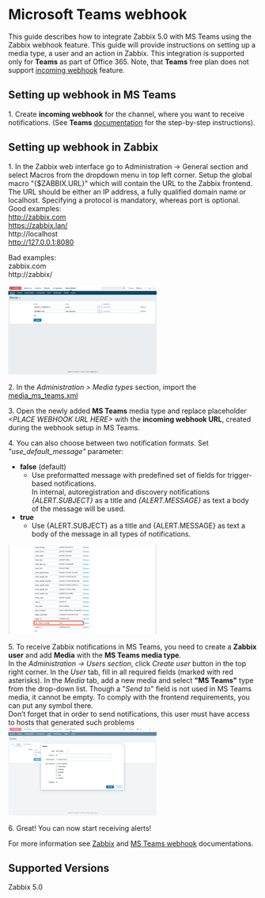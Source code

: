 # Microsoft Teams webhook

This guide describes how to integrate Zabbix 5.0 with MS Teams using the Zabbix webhook feature. This guide will provide instructions on setting up a media type, a user and an action in Zabbix. 
This integration is supported only for **Teams** as part of Office 365. Note, that **Teams** free plan does not support [incoming webhook](https://docs.microsoft.com/en-US/microsoftteams/platform/webhooks-and-connectors/how-to/add-incoming-webhook) feature.

## Setting up webhook in MS Teams 

1\. Create **incoming webhook** for the channel, where you want to receive notifications.
(See **Teams** [documentation](https://docs.microsoft.com/en-US/microsoftteams/platform/webhooks-and-connectors/how-to/add-incoming-webhook#add-an-incoming-webhook-to-a-teams-channel) for the step-by-step instructions).


## Setting up webhook in Zabbix 
1\. In the Zabbix web interface go to Administration → General section and select Macros from the dropdown menu in top left corner. Setup the global macro "{$ZABBIX.URL}" which will contain the URL to the Zabbix frontend. 
<br>The URL should be either an IP address, a fully qualified domain name or localhost. Specifying a protocol is mandatory, whereas port is optional.
Good examples:<br>
http://zabbix.com<br>
https://zabbix.lan/<br>
http://localhost<br>
http://127.0.0.1:8080<br>

Bad examples:<br>
zabbix.com<br>
http://zabbix/<br>

[![](images/thumb.1.png?raw=true)](images/1.png)

2\. In the *Administration > Media types* section, import the [media_ms_teams.xml](media_ms_teams.xml)

3\. Open the newly added **MS Teams** media type and replace placeholder *&lt;PLACE WEBHOOK URL HERE&gt;* with the **incoming webhook URL**, created during the webhook setup in MS Teams.

4\. You can also choose between two notification formats. Set *"use_default_message"* parameter:
- **false** (default)
    - Use preformatted message with predefined set of fields for trigger-based notifications.<br>
In internal, autoregistration and discovery notifications *{ALERT.SUBJECT}* as a title and *{ALERT.MESSAGE}* as text a body of the message will be used.
- **true**
    - Use {ALERT.SUBJECT} as a title and {ALERT.MESSAGE} as text a body of the message in all types of notifications.

[![](images/thumb.2.png?raw=true)](images/2.png)

5\. To receive Zabbix notifications in MS Teams, you need to create a **Zabbix user** and add **Media** with the **MS Teams media type**.<br>
In the *Administration → Users section*, click *Create user* button in the top right corner. In the *User* tab, fill in all required fields (marked with red asterisks). In the *Media* tab, add a new media and select **"MS Teams"** type from the drop-down list. Though a "*Send to*" field is not used in MS Teams media, it cannot be empty. To comply with the frontend requirements, you can put any symbol there.<br>
Don’t forget that in order to send notifications, this user must have access to hosts that generated such problems
[![](images/thumb.3.png?raw=true)](images/3.png)

6\. Great! You can now start receiving alerts!

For more information see [Zabbix](https://www.zabbix.com/documentation/current/manual/config/notifications) and [MS Teams webhook](https://docs.microsoft.com/en-US/microsoftteams/platform/webhooks-and-connectors/how-to/add-incoming-webhook) documentations.

## Supported Versions
Zabbix 5.0
